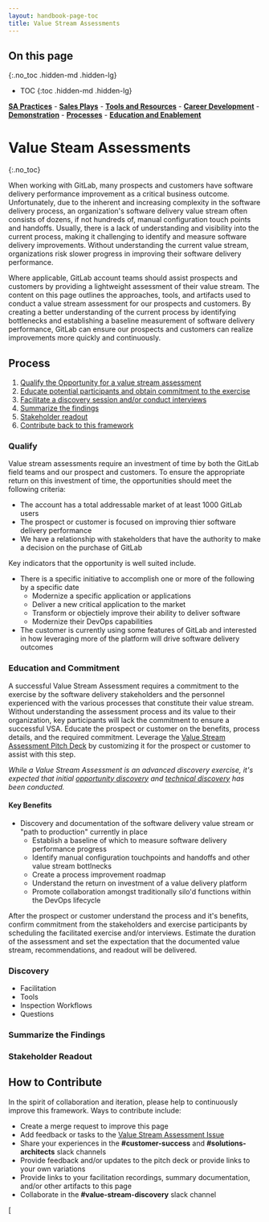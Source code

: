 ```yaml
---
layout: handbook-page-toc
title: Value Stream Assessments
---
```

## On this page
{:.no_toc .hidden-md .hidden-lg}

- TOC
{:toc .hidden-md .hidden-lg}

[**SA Practices**](/handbook/customer-success/solutions-architects/sa-practices) - [**Sales Plays**](/handbook/customer-success/solutions-architects/sales-plays) - [**Tools and Resources**](/handbook/customer-success/solutions-architects/tools-and-resources) - [**Career Development**](/handbook/customer-success/solutions-architects/career-development) - [**Demonstration**](/handbook/customer-success/solutions-architects/demonstrations) - [**Processes**](/handbook/customer-success/solutions-architects/processes) - [**Education and Enablement**](/handbook/customer-success/education-enablement)

# Value Steam Assessments
{:.no_toc}

When working with GitLab, many prospects and customers have software delivery performance improvement as a critical business outcome. Unfortunately, due to the inherent and increasing complexity in the software delivery process, an organization's software delivery value stream often consists of dozens, if not hundreds of, manual configuration touch points and handoffs.    Usually, there is a lack of understanding and visibility into the current process, making it challenging to identify and measure software delivery improvements.  Without understanding the current value stream, organizations risk slower progress in improving their software delivery performance.

Where applicable, GitLab account teams should assist prospects and customers by providing a lightweight assessment of their value stream.  The content on this page outlines the approaches, tools, and artifacts used to conduct a value stream assessment for our prospects and customers.  By creating a better understanding of the current process by identifying bottlenecks and establishing a baseline measurement of software delivery performance, GitLab can ensure our prospects and customers can realize improvements more quickly and continuously.

## Process

1. [Qualify the Opportunity for a value stream assessment](#qualify)
1. [Educate potential participants and obtain commitment to the exercise](#education-and-commitment)
1. [Facilitate a discovery session and/or conduct interviews](#discovery)
1. [Summarize the findings](#summarize-the-findings)
1. [Stakeholder readout](#stakeholder-readout)
1. [Contribute back to this framework](#how-to-contribute)

### Qualify

Value stream assessments require an investment of time by both the GitLab field teams and our prospect and customers.  To ensure the appropriate return on this investment of time, the opportunities should meet the following criteria:

- The account has a total addressable market of at least 1000 GitLab users
- The prospect or customer is focused on improving thier software delivery performance 
- We have a relationship with stakeholders that have the authority to make a decision on the purchase of GitLab

Key indicators that the opportunity is well suited include.

- There is a specific initiative to accomplish one or more of the following by a specific date
  - Modernize a specific application or applications
  - Deliver a new critical application to the market
  - Transform or objectiely improve their ability to deliver software
  - Modernize their DevOps capabilities
- The customer is currently using some features of GitLab and interested in how leveraging more of the platform will drive software delivery outcomes

### Education and Commitment

A successful Value Stream Assessment requires a commitment to the exercise by the software delivery stakeholders and the personnel experienced with the various processes that constitute their value stream.  Without understanding the assessment process and its value to their organization, key participants will lack the commitment to ensure a successful VSA.  Educate the prospect or customer on the benefits,  process details, and the required commitment.  Leverage the [Value Stream Assessment Pitch Deck](https://docs.google.com/presentation/d/1kWKZOg3so3u2ph5aLb0bUmVGnDjscb69W-D3TJgN-WI/edit#slide=id.gab2602162f_0_154) by customizing it for the prospect or customer to assist with this step.

*While a Value Stream Assessment is an advanced discovery exercise, it's expected that initial [opportunity discovery](/handbook/sales/playbook/discovery/) and [technical discovery](/handbook/customer-success/solutions-architects/processes/technical-discovery) has been conducted.*

#### Key Benefits

- Discovery and documentation of the software delivery value stream or "path to production" currently in place
  - Establish a baseline of which to measure software delivery performance progress
  - Identify manual configuration touchpoints and handoffs and other value stream bottlnecks 
  - Create a process improvement roadmap
  - Understand the return on investment of a value delivery platform 
  - Promote collaboration amongst traditionally silo'd functions within the DevOps lifecycle 

After the prospect or customer understand the process and it's benefits, confirm commitment from the stakeholders and exercise participants by scheduling the facilitated exercise and/or interviews.  Estimate the duration of the assessment and set the expectation that the documented value stream, recommendations, and readout will be delivered.

### Discovery

- Facilitation
- Tools
- Inspection Workflows
- Questions

### Summarize the Findings

### Stakeholder Readout

## How to Contribute

In the spirit of collaboration and iteration, please help to continuously improve this framework.  Ways to contribute include:
- Create a merge request to improve this page
- Add feedback or tasks to the [Value Stream Assessment Issue](https://gitlab.com/gitlab-com/customer-success/solutions-architecture-leaders/sa-initiatives/-/issues/44)
- Share your experiences in the **#customer-success** and **#solutions-architects** slack channels
- Provide feedback and/or updates to the pitch deck or provide links to your own variations
- Provide links to your facilitation recordings, summary documentation, and/or other artifacts to this page
- Collaborate in the **#value-stream-discovery** slack channel


[